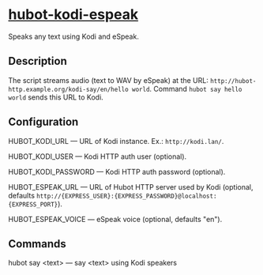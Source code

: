 # [hubot-kodi-espeak](https://github.com/black-roland/hubot-kodi-espeak)
Speaks any text using Kodi and eSpeak.

## Description
The script streams audio (text to WAV by eSpeak) at the URL: `http://hubot-http.example.org/kodi-say/en/hello world`. Command `hubot say hello world` sends this URL to Kodi.

## Configuration
HUBOT_KODI_URL — URL of Kodi instance. Ex.: `http://kodi.lan/`.

HUBOT_KODI_USER — Kodi HTTP auth user (optional).

HUBOT_KODI_PASSWORD — Kodi HTTP auth password (optional).

HUBOT_ESPEAK_URL — URL of Hubot HTTP server used by Kodi (optional, defaults `http://{EXPRESS_USER}:{EXPRESS_PASSWORD}@localhost:{EXPRESS_PORT}`).

HUBOT_ESPEAK_VOICE — eSpeak voice (optional, defaults "en").

## Commands
hubot say &lt;text&gt; — say &lt;text&gt; using Kodi speakers
